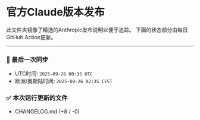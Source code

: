 # 官方Claude版本发布

此文件夹镜像了精选的Anthropic发布说明以便于追踪。
下面的状态部分由每日GitHub Action更新。


---

<!-- sync-status:start -->

### 🔄 最后一次同步
- UTC时间: `2025-09-26 00:35 UTC`
- 欧洲/奥斯陆时间: `2025-09-26 02:35 CEST`

### ✅ 本次运行更新的文件

- CHANGELOG.md (+8 / -0)<!-- sync-status:end -->






































